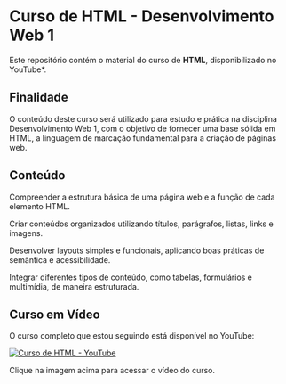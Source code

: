 # Curso de HTML - Desenvolvimento Web 1

Este repositório contém o material do curso de **HTML**, disponibilizado no YouTube*.

## Finalidade

O conteúdo deste curso será utilizado para estudo e prática na disciplina Desenvolvimento Web 1, com o objetivo de fornecer uma base sólida em HTML, 
a linguagem de marcação fundamental para a criação de páginas web.

## Conteúdo

Compreender a estrutura básica de uma página web e a função de cada elemento HTML.

Criar conteúdos organizados utilizando títulos, parágrafos, listas, links e imagens.

Desenvolver layouts simples e funcionais, aplicando boas práticas de semântica e acessibilidade.

Integrar diferentes tipos de conteúdo, como tabelas, formulários e multimídia, de maneira estruturada.


## Curso em Vídeo

O curso completo que estou seguindo está disponível no YouTube:  

[![Curso de HTML - YouTube](https://img.youtube.com/vi/nPEpaft1y1k/0.jpg)](https://www.youtube.com/watch?v=nPEpaft1y1k)

Clique na imagem acima para acessar o vídeo do curso.
